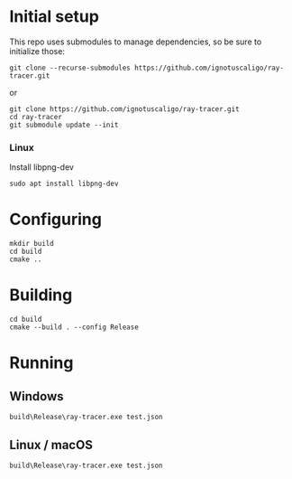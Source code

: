 # Initial setup

This repo uses submodules to manage dependencies, so be sure to initialize those:

```
git clone --recurse-submodules https://github.com/ignotuscaligo/ray-tracer.git
```

or

```
git clone https://github.com/ignotuscaligo/ray-tracer.git
cd ray-tracer
git submodule update --init
```

### Linux

Install libpng-dev

```
sudo apt install libpng-dev
```

# Configuring

```
mkdir build
cd build
cmake ..
```

# Building

```
cd build
cmake --build . --config Release
```

# Running

## Windows
```
build\Release\ray-tracer.exe test.json
```

## Linux / macOS
```
build\Release\ray-tracer.exe test.json
```
